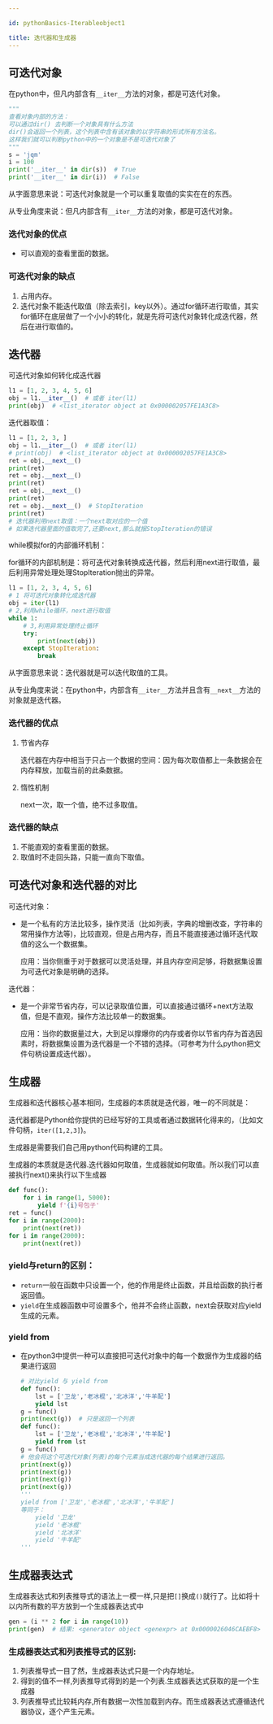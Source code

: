 ```yaml
---

id: pythonBasics-Iterableobject1

title: 迭代器和生成器
---
```


## 可迭代对象

在python中，但凡内部含有`__iter__`方法的对象，都是可迭代对象。

```python
"""
查看对象内部的方法：
可以通过dir() 去判断一个对象具有什么方法
dir()会返回一个列表，这个列表中含有该对象的以字符串的形式所有方法名。
这样我们就可以判断python中的一个对象是不是可迭代对象了
"""
s = 'jqm'
i = 100
print('__iter__' in dir(s))  # True
print('__iter__' in dir(i))  # False
```

从字面意思来说：可迭代对象就是一个可以重复取值的实实在在的东西。

从专业角度来说：但凡内部含有`__iter__`方法的对象，都是可迭代对象。

### 迭代对象的优点

- 可以直观的查看里面的数据。

### 可迭代对象的缺点

1. 占用内存。
2. 迭代对象不能迭代取值（除去索引，key以外）。通过for循环进行取值，其实for循环在底层做了一个小小的转化，就是先将可迭代对象转化成迭代器，然后在进行取值的。

## 迭代器

可迭代对象如何转化成迭代器

```python
l1 = [1, 2, 3, 4, 5, 6]
obj = l1.__iter__()  # 或者 iter(l1)
print(obj)  # <list_iterator object at 0x000002057FE1A3C8>
```

迭代器取值：

```python
l1 = [1, 2, 3, ]
obj = l1.__iter__()  # 或者 iter(l1)
# print(obj)  # <list_iterator object at 0x000002057FE1A3C8>
ret = obj.__next__()
print(ret)
ret = obj.__next__()
print(ret)
ret = obj.__next__()
print(ret)
ret = obj.__next__()  # StopIteration
print(ret)
# 迭代器利用next取值：一个next取对应的一个值
# 如果迭代器里面的值取完了,还要next,那么就报StopIteration的错误
```

while模拟for的内部循环机制：

for循环的内部机制是：将可迭代对象转换成迭代器，然后利用next进行取值，最后利用异常处理处理StopIteration抛出的异常。

```python
l1 = [1, 2, 3, 4, 5, 6]
# 1 将可迭代对象转化成迭代器
obj = iter(l1)
# 2,利用while循环，next进行取值
while 1:
    # 3,利用异常处理终止循环
    try:
        print(next(obj))
    except StopIteration:
        break
```

从字面意思来说：迭代器就是可以迭代取值的工具。

从专业角度来说：在python中，内部含有`__iter__`方法并且含有`__next__`方法的对象就是迭代器。

### 迭代器的优点

1. 节省内存

   迭代器在内存中相当于只占一个数据的空间：因为每次取值都上一条数据会在内存释放，加载当前的此条数据。

2. 惰性机制

   next一次，取一个值，绝不过多取值。

### 迭代器的缺点

1. 不能直观的查看里面的数据。
2. 取值时不走回头路，只能一直向下取值。

## 可迭代对象和迭代器的对比

可迭代对象：

- 是一个私有的方法比较多，操作灵活（比如列表，字典的增删改查，字符串的常用操作方法等)，比较直观，但是占用内存，而且不能直接通过循环迭代取值的这么一个数据集。

  应用：当你侧重于对于数据可以灵活处理，并且内存空间足够，将数据集设置为可迭代对象是明确的选择。

迭代器：

- 是一个非常节省内存，可以记录取值位置，可以直接通过循环+next方法取值，但是不直观，操作方法比较单一的数据集。

  应用：当你的数据量过大，大到足以撑爆你的内存或者你以节省内存为首选因素时，将数据集设置为迭代器是一个不错的选择。（可参考为什么python把文件句柄设置成迭代器）。

## 生成器

生成器和迭代器核心基本相同，生成器的本质就是迭代器，唯一的不同就是：

迭代器都是Python给你提供的已经写好的工具或者通过数据转化得来的，（比如文件句柄，`iter([1,2,3]`)。

生成器是需要我们自己用python代码构建的工具。

生成器的本质就是迭代器.迭代器如何取值，生成器就如何取值。所以我们可以直接执行next()来执行以下生成器

```python
def func():
    for i in range(1, 5000):
        yield f'{i}号包子'
ret = func()
for i in range(2000):
    print(next(ret))
for i in range(2000):
    print(next(ret))
```

### yield与return的区别：

- `return`一般在函数中只设置一个，他的作用是终止函数，并且给函数的执行者返回值。
- `yield`在生成器函数中可设置多个，他并不会终止函数，next会获取对应yield生成的元素。

### yield from

- 在python3中提供一种可以直接把可迭代对象中的每一个数据作为生成器的结果进行返回

  ```python
  # 对比yield 与 yield from
  def func():
      lst = ['卫龙','老冰棍','北冰洋','牛羊配']
      yield lst
  g = func()
  print(next(g))  # 只是返回一个列表
  def func():
      lst = ['卫龙','老冰棍','北冰洋','牛羊配']
      yield from lst
  g = func()
  # 他会将这个可迭代对象(列表)的每个元素当成迭代器的每个结果进行返回。
  print(next(g))
  print(next(g))
  print(next(g))
  print(next(g))
  '''
  yield from ['卫龙','老冰棍','北冰洋','牛羊配']
  等同于：
      yield '卫龙'
      yield '老冰棍'
      yield '北冰洋'
      yield '牛羊配'
  '''
  ```

## 生成器表达式

生成器表达式和列表推导式的语法上一模一样,只是把`[]`换成`()`就行了。比如将十以内所有数的平方放到一个生成器表达式中

```python
gen = (i ** 2 for i in range(10))
print(gen)  # 结果: <generator object <genexpr> at 0x0000026046CAEBF8>
```

### 生成器表达式和列表推导式的区别:

1. 列表推导式一目了然，生成器表达式只是一个内存地址。
2. 得到的值不一样,列表推导式得到的是一个列表.生成器表达式获取的是一个生成器
3. 列表推导式比较耗内存,所有数据一次性加载到内存。而生成器表达式遵循迭代器协议，逐个产生元素。



